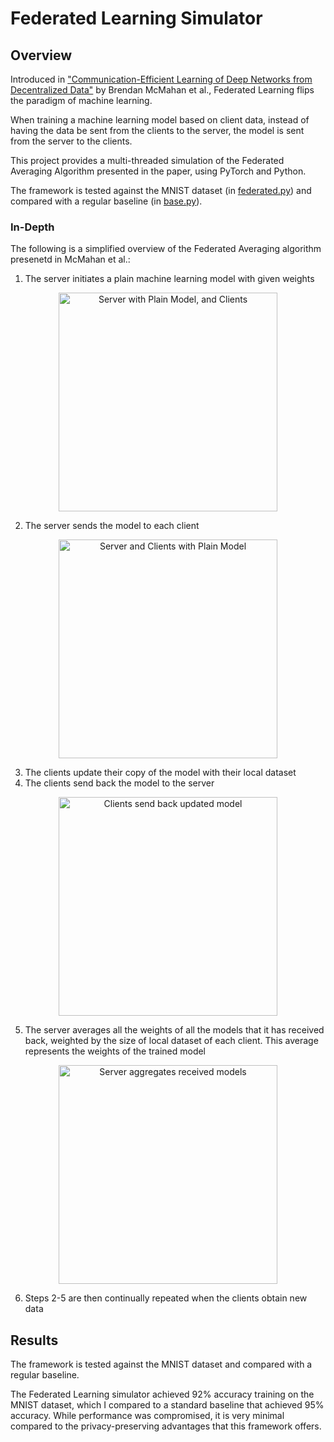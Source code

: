 # Federated Learning Simulator

## Overview
Introduced in ["Communication-Efficient Learning of Deep Networks from Decentralized Data"](https://arxiv.org/abs/1602.05629) by Brendan McMahan et al., Federated Learning  flips the paradigm of machine learning. 

When training a machine learning model based on client data, instead of having the data be sent from the clients to the server, the model is sent from the server to the clients.

This project provides a multi-threaded simulation of the Federated Averaging Algorithm presented in the paper, using PyTorch and Python.

The framework is tested against the MNIST dataset (in [federated.py](https://github.com/BaselOmari/Federated-Learning-Simulator/blob/main/federated.py)) and compared with a regular baseline (in [base.py](https://github.com/BaselOmari/Federated-Learning-Simulator/blob/main/base.py)).


### In-Depth
The following is a simplified overview of the Federated Averaging algorithm presenetd in McMahan et al.:

1. The server initiates a plain machine learning model with given weights

<p align="center">
<img src="https://project-resource-hosting.s3.us-east-2.amazonaws.com/FL-Diagrams/1.png" alt="Server with Plain Model, and Clients" width="350"/>
</p>

2. The server sends the model to each client

<p align="center">
<img src="https://project-resource-hosting.s3.us-east-2.amazonaws.com/FL-Diagrams/2.png" alt="Server and Clients with Plain Model" width="350"/>
</p>

3. The clients update their copy of the model with their local dataset
4. The clients send back the model to the server

<p align="center">
<img src="https://project-resource-hosting.s3.us-east-2.amazonaws.com/FL-Diagrams/3.png" alt="Clients send back updated model" width="350"/>
</p>

5. The server averages all the weights of all the models that it has received back, weighted by the size of local dataset of each client. This average represents the weights of the trained model

<p align="center">
<img src="https://project-resource-hosting.s3.us-east-2.amazonaws.com/FL-Diagrams/4.png" alt="Server aggregates received models" width="350"/>
</p>

6. Steps 2-5 are then continually repeated when the clients obtain new data


## Results
The framework is tested against the MNIST dataset and compared with a regular baseline.

The Federated Learning simulator achieved 92% accuracy training on the MNIST dataset, which I compared to a standard baseline that achieved 95% accuracy. While performance was compromised, it is very minimal compared to the privacy-preserving advantages that this framework offers.

